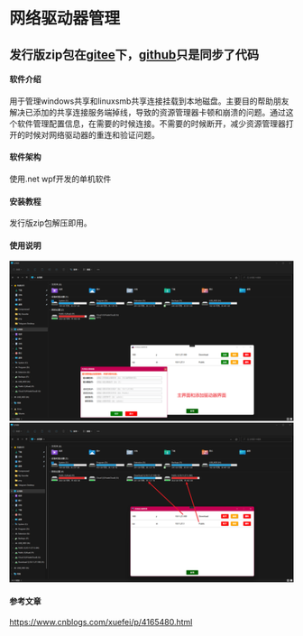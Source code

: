 # 网络驱动器管理

## 发行版zip包在[gitee](https://gitee.com/liulei901112/NetDriveManage)下，[github](https://github.com/liulei901112/NetDriveManage)只是同步了代码

#### 软件介绍
用于管理windows共享和linuxsmb共享连接挂载到本地磁盘。主要目的帮助朋友解决已添加的共享连接服务端掉线，导致的资源管理器卡顿和崩溃的问题。通过这个软件管理配置信息，在需要的时候连接。不需要的时候断开，减少资源管理器打开的时候对网络驱动器的重连和验证问题。

#### 软件架构
使用.net wpf开发的单机软件

#### 安装教程
发行版zip包解压即用。

#### 使用说明
![主界面和添加驱动器界面](images/main.png)
![连接驱动器界面](images/connect.png)

#### 参考文章
https://www.cnblogs.com/xuefei/p/4165480.html